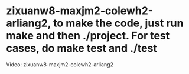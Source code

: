 # zixuanw8-maxjm2-colewh2-arliang2, to make the code, just run make and then ./project. For test cases, do make test and ./test

Video: zixuanw8-maxjm2-colewh2-arliang2

